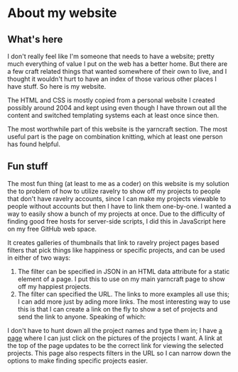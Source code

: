 About my website
================

What's here
-----------

I don't really feel like I'm someone that needs to have a website;
pretty much everything of value I put on the web has a better home.  But
there are a few craft related things that wanted somewhere of their own
to live, and I thought it wouldn't hurt to have an index of those
various other places I have stuff.  So here is my website.

The HTML and CSS is mostly copied from a personal website I created
possibly around 2004 and kept using even though I have thrown out all
the content and switched templating systems each at least once since then.

The most worthwhile part of this website is the yarncraft section.  The
most useful part is the page on combination knitting, which at least one
person has found helpful.

Fun stuff
---------

The most fun thing (at least to me as a coder) on this website is my
solution the to problem of how to utilize ravelry to show off my
projects to people that don't have ravelry accounts, since I can make my
projects viewable to people without accounts but then I have to link
them one-by-one.  I wanted a way to easily show a bunch of my projects
at once.  Due to the difficulty of finding good free hosts for
server-side scripts, I did this in JavaScript here on my free GitHub web
space.

It creates galleries of thumbnails that link to ravelry project pages
based filters that pick things like happiness or specific
projects, and can be used in either of two ways:

1. The filter can be specified in JSON in an HTML data attribute for a
   static element of a page. I put this to use on my main yarncraft page
   to show off my happiest projects.
2. The filter can specified the URL.  The links to more
   examples all use this; I can add more just by ading more links.  The
   most interesting way to use this is that I can create a link on the
   fly to show a set of projects and send the link to anyone.  Speaking
   of which:

I don't have to hunt down all the project names and type them in; I have
[a page](http://cayennes.github.com/yarncraft/showcase-creator.html)
where I can just click on the pictures of the projects I want.  A link
at the top of the page updates to be the correct link for viewing the
selected projects.  This page also respects filters in the URL so I can
narrow down the options to make finding specific projects easier.

